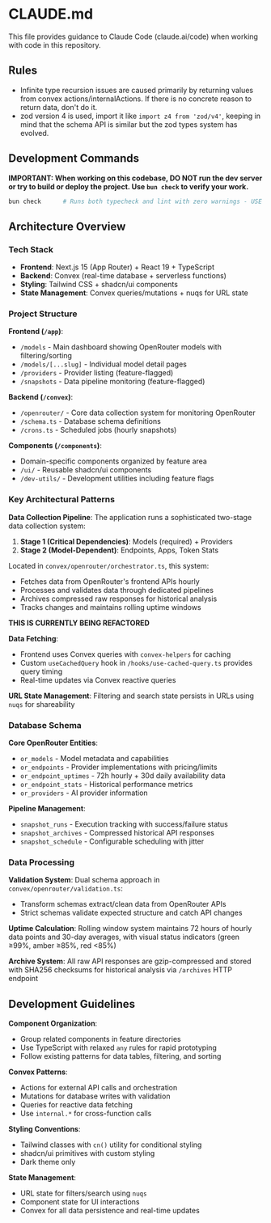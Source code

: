 # CLAUDE.md

This file provides guidance to Claude Code (claude.ai/code) when working with code in this repository.

## Rules

- Infinite type recursion issues are caused primarily by returning values from convex actions/internalActions. If there is no concrete reason to return data, don't do it.
- zod version 4 is used, import it like `import z4 from 'zod/v4'`, keeping in mind that the schema API is similar but the zod types system has evolved.

## Development Commands

**IMPORTANT: When working on this codebase, DO NOT run the dev server or try to build or deploy the project. Use `bun check` to verify your work.**

```bash
bun check      # Runs both typecheck and lint with zero warnings - USE THIS TO VERIFY YOUR WORK
```

## Architecture Overview

### Tech Stack

- **Frontend**: Next.js 15 (App Router) + React 19 + TypeScript
- **Backend**: Convex (real-time database + serverless functions)
- **Styling**: Tailwind CSS + shadcn/ui components
- **State Management**: Convex queries/mutations + nuqs for URL state

### Project Structure

**Frontend (`/app`)**:

- `/models` - Main dashboard showing OpenRouter models with filtering/sorting
- `/models/[...slug]` - Individual model detail pages
- `/providers` - Provider listing (feature-flagged)
- `/snapshots` - Data pipeline monitoring (feature-flagged)

**Backend (`/convex`)**:

- `/openrouter/` - Core data collection system for monitoring OpenRouter
- `/schema.ts` - Database schema definitions
- `/crons.ts` - Scheduled jobs (hourly snapshots)

**Components (`/components`)**:

- Domain-specific components organized by feature area
- `/ui/` - Reusable shadcn/ui components
- `/dev-utils/` - Development utilities including feature flags

### Key Architectural Patterns

**Data Collection Pipeline**:
The application runs a sophisticated two-stage data collection system:

1. **Stage 1 (Critical Dependencies)**: Models (required) + Providers
2. **Stage 2 (Model-Dependent)**: Endpoints, Apps, Token Stats

Located in `convex/openrouter/orchestrator.ts`, this system:

- Fetches data from OpenRouter's frontend APIs hourly
- Processes and validates data through dedicated pipelines
- Archives compressed raw responses for historical analysis
- Tracks changes and maintains rolling uptime windows

**THIS IS CURRENTLY BEING REFACTORED**

**Data Fetching**:

- Frontend uses Convex queries with `convex-helpers` for caching
- Custom `useCachedQuery` hook in `/hooks/use-cached-query.ts` provides query timing
- Real-time updates via Convex reactive queries

**URL State Management**:
Filtering and search state persists in URLs using `nuqs` for shareability

### Database Schema

**Core OpenRouter Entities**:

- `or_models` - Model metadata and capabilities
- `or_endpoints` - Provider implementations with pricing/limits
- `or_endpoint_uptimes` - 72h hourly + 30d daily availability data
- `or_endpoint_stats` - Historical performance metrics
- `or_providers` - AI provider information

**Pipeline Management**:

- `snapshot_runs` - Execution tracking with success/failure status
- `snapshot_archives` - Compressed historical API responses
- `snapshot_schedule` - Configurable scheduling with jitter

### Data Processing

**Validation System**:
Dual schema approach in `convex/openrouter/validation.ts`:

- Transform schemas extract/clean data from OpenRouter APIs
- Strict schemas validate expected structure and catch API changes

**Uptime Calculation**:
Rolling window system maintains 72 hours of hourly data points and 30-day averages, with visual status indicators (green ≥99%, amber ≥85%, red <85%)

**Archive System**:
All raw API responses are gzip-compressed and stored with SHA256 checksums for historical analysis via `/archives` HTTP endpoint

## Development Guidelines

**Component Organization**:

- Group related components in feature directories
- Use TypeScript with relaxed `any` rules for rapid prototyping
- Follow existing patterns for data tables, filtering, and sorting

**Convex Patterns**:

- Actions for external API calls and orchestration
- Mutations for database writes with validation
- Queries for reactive data fetching
- Use `internal.*` for cross-function calls

**Styling Conventions**:

- Tailwind classes with `cn()` utility for conditional styling
- shadcn/ui primitives with custom styling
- Dark theme only

**State Management**:

- URL state for filters/search using `nuqs`
- Component state for UI interactions
- Convex for all data persistence and real-time updates
